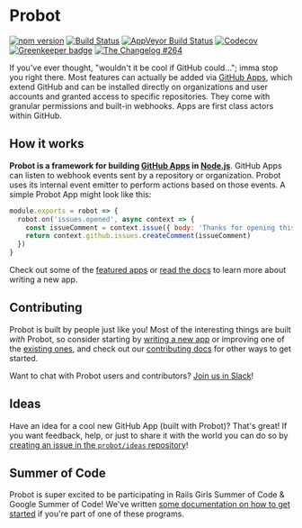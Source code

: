 # Probot

[![npm version](https://img.shields.io/npm/v/probot.svg)](https://www.npmjs.com/package/probot) [![Build Status](https://travis-ci.org/probot/probot.svg?branch=master)](https://travis-ci.org/probot/probot) [![AppVeyor Build Status](https://ci.appveyor.com/api/projects/status/32r7s2skrgm9ubva?svg=true)](https://ci.appveyor.com/api/projects/status/32r7s2skrgm9ubva?svg=true) [![Codecov](https://img.shields.io/codecov/c/github/probot/probot.svg)](https://codecov.io/gh/probot/probot/) [![Greenkeeper badge](https://badges.greenkeeper.io/probot/probot.svg)](https://greenkeeper.io/) [![The Changelog #264](https://img.shields.io/badge/The%20Changelog-%23264-61c192.svg)](https://changelog.com/podcast/264)

If you've ever thought, "wouldn't it be cool if GitHub could…"; imma stop you right there. Most features can actually be added via [GitHub Apps](https://developer.github.com/apps/), which extend GitHub and can be installed directly on organizations and user accounts and granted access to specific repositories. They come with granular permissions and built-in webhooks. Apps are first class actors within GitHub.

## How it works

**Probot is a framework for building [GitHub Apps](http://developer.github.com/apps) in [Node.js](https://nodejs.org/)**. GitHub Apps can listen to webhook events sent by a repository or organization. Probot uses its internal event emitter to perform actions based on those events. A simple Probot App might look like this:

```js
module.exports = robot => {
  robot.on('issues.opened', async context => {
    const issueComment = context.issue({ body: 'Thanks for opening this issue!' })
    return context.github.issues.createComment(issueComment)
  })
}
```
Check out some of the [featured apps](https://probot.github.io/apps) or [read the docs](https://probot.github.io/docs/) to learn more about writing a new app.

## Contributing

Probot is built by people just like you! Most of the interesting things are built _with_ Probot, so consider starting by [writing a new app](https://probot.github.io/docs/) or improving one of the [existing ones](https://github.com/search?q=topic%3Aprobot-app&type=Repositories), and check out our [contributing docs](CONTRIBUTING.md) for other ways to get started.

Want to chat with Probot users and contributors? [Join us in Slack](https://probot-slackin.herokuapp.com/)!

## Ideas

Have an idea for a cool new GitHub App (built with Probot)? That's great! If you want feedback, help, or just to share it with the world you can do so by [creating an issue in the `probot/ideas` repository](https://github.com/probot/ideas/issues/new)!

## Summer of Code

Probot is super excited to be participating in Rails Girls Summer of Code & Google Summer of Code! We've written [some documentation on how to get started](https://probot.github.io/docs/summmer-of-code) if you're part of one of these programs.

